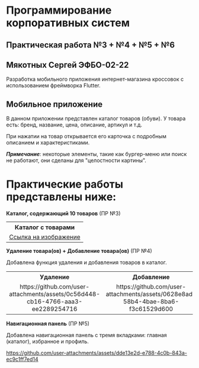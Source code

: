 # Программирование корпоративных систем 
## Практическая работа №3 + №4 + №5 + №6
## Мякотных Сергей ЭФБО-02-22

Разработка мобильного приложения интернет-магазина кроссовок с использованием фреймворка Flutter.

## Мобильное приложение

В данном приложении представлен каталог товаров (обуви). У товара есть: бренд, название, цена, описание, артикул и т.д.

При нажатии на товар открывается его карточка с подробным описанием и характеристиками.

***Примечание***: некоторые элементы, такие как бургер-меню или поиск не работают, они сделаны для "целостности картины".

# Практические работы представлены ниже:

**Каталог, содержающий 10 товаров** (ПР №3)

<table style="width: 800px; margin: 0 auto;">
  <tr>
    <th style="text-align: center;">Каталог с товарами</th>
  </tr>
  <tr>
    <td style="text-align: center;">
      <a href="https://github.com/user-attachments/assets/8930e08a-68e1-4f2f-9ff4-8dd8ece4decb">Ссылка на изображение</a>
    </td>
  </tr>
</table>



**Удаление товара(ов) + Добавление товара(ов)** (ПР №4)

Добавлена функция удаления и добавления товаров в каталог.

<table align="center">
  <tr>
    <th style="text-align: center;">Удаление</th>
    <th style="text-align: center;">Добавление</th>
  </tr>
  <tr>
    <td style="text-align: center;">
     https://github.com/user-attachments/assets/0c56d448-cb16-4766-aaa3-ee2289254716
    </td>
    <td style="text-align: center;">
     https://github.com/user-attachments/assets/0628e8ad-58b4-4bae-8ba6-f3c61529d600
    </td>
  </tr>
</table>

**Навигационная панель** (ПР №5)

Добавлена навигационная панель с тремя вкладками: главная (каталог), избранное и профиль.

https://github.com/user-attachments/assets/dde13e2d-e788-4c0b-843a-ec9c1ff7ed14

